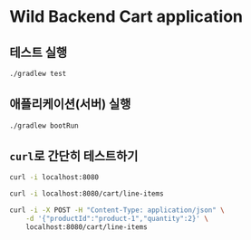 # Wild Backend Cart application

## 테스트 실행

```bash
./gradlew test
```

## 애플리케이션(서버) 실행

```bash
./gradlew bootRun
```

## `curl`로 간단히 테스트하기

```bash
curl -i localhost:8080

curl -i localhost:8080/cart/line-items

curl -i -X POST -H "Content-Type: application/json" \
    -d '{"productId":"product-1","quantity":2}' \
    localhost:8080/cart/line-items
```
